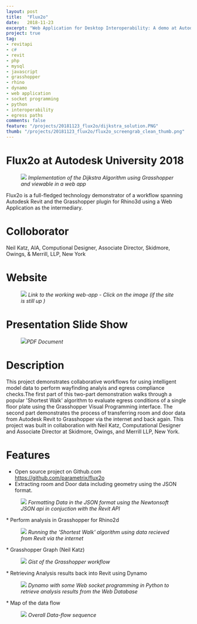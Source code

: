 ```yaml
---
layout: post
title:  "Flux2o"
date:   2018-11-23
excerpt: "Web Application for Desktop Interoperability: A demo at Autodesk University 2018, Las Vegas"
project: true
tag:
- revitapi
- c#
- revit
- php
- mysql
- javascript
- grasshopper
- rhino
- dynamo
- web application
- socket programming
- python
- interoperability
- egress paths
comments: false
feature: "/projects/20181123_flux2o/dijkstra_solution.PNG"
thumb: "/projects/20181123_flux2o/flux2o_screengrab_clean_thumb.png"
---
```


# Flux2o at Autodesk University 2018
<figure>
<a href="/projects/20181123_flux2o/dijkstra_solution.PNG"><img src="/projects/20181123_flux2o/flux2o_screengrab_clean.PNG"></a>
<figurecaption><i>Implementation of the Dijkstra Algorithm using Grasshopper and viewable in a web app</i></figurecaption>
</figure>
Flux2o is a full-fledged technology demonstrator of a workflow spanning Autodesk Revit and the Grasshopper plugin for Rhino3d using a Web Application as the intermediary.

# Colloborator
Neil Katz, AIA, Computional Designer, Associate Director, Skidmore, Owings, & Merrill, LLP, New York

# Website
<figure>
<a href="http://flux2o.ml" target="_blank"><img src="/projects/20181123_flux2o/flux2o_screengrab_browser.PNG"></a>
<figurecaption><i>Link to the working web-app - Click on the image  (if the site is still up )</i></figurecaption>
</figure>

# Presentation Slide Show
<figure>
 <a href="/projects/20181123_flux2o/Class_Presentation_AS227086_Programming_Intelligent_Wayfinding_and_Egress_Planning_Neil_Katz.pdf
" target="_blank"><img src="/projects/20181123_flux2o/presentation_page.png"></a><figurecaption><i>PDF Document</i></figurecaption>
</figure>

# Description
This project demonstrates collaborative workflows for using intelligent model data to perform wayfinding analyis and egress compliance checks.The first part of this two-part demonstration walks through a popular 'Shortest Walk' algorithm to evaluate egress conditions of a single floor plate using the Grasshopper Visual Programming interface. The second part demonstrates the process of transferring room and door data from Autodesk Revit to Grasshopper via the internet and back again. 
This project was built in collaboration with Neil Katz, Computational Designer and Associate Director at Skidmore, Owings, and Merrill LLP, New York.

# Features
* Open source project on Github.com <a href="https://github.com/parametrix/flux2o" target="_blank">https://github.com/parametrix/flux2o</a>
* Extracting room and Door data including geometry using the JSON format.
<figure>
<a href="/projects/20181123_flux2o/data_formatting.png"><img src="/projects/20181123_flux2o/data_formatting.png"></a>
<figurecaption><i>Formatting Data in the JSON format using the Newtonsoft JSON api in conjuction with the Revit API</i></figurecaption>
</figure>
* Perform analysis in Grasshopper for Rhino2d
<figure>
<a href="/projects/20181123_flux2o/dijkstra_floorplate.PNG"><img src="/projects/20181123_flux2o/dijkstra_floorplate.PNG"></a>
<figurecaption><i>Running the 'Shortest Walk' algorithm using data recieved from Revit via the internet</i></figurecaption>
</figure>
* Grasshopper Graph (Neil Katz)
<figure>
<a href="/projects/20181123_flux2o/dijkstra_workflow.PNG"><img src="/projects/20181123_flux2o/dijkstra_workflow.PNG"></a>
<figurecaption><i>Gist of the Grasshopper workflow</i></figurecaption>
</figure>
* Retrieving Analysis results back into Revit using Dynamo
<figure>
<a href="/projects/20181123_flux2o/dynamo_retrival.png"><img src="/projects/20181123_flux2o/dynamo_retrival.png"></a>
<figurecaption><i>Dynamo with some Web socket programming in Python to retrieve analysis results from the Web Database</i></figurecaption>
</figure>
* Map of the data flow
<figure>
<a href="/projects/20181123_flux2o/data_flow.png"><img src="/projects/20181123_flux2o/data_flow.png"></a>
<figurecaption><i>Overall Data-flow sequence</i></figurecaption>
</figure>

